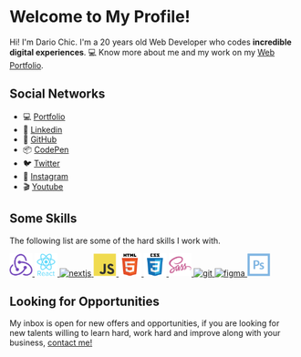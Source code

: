 # Welcome to My Profile!

Hi! I'm Dario Chic. I'm a 20 years old Web Developer who codes **incredible digital experiences**. 💻
Know more about me and my work on my [Web Portfolio](http://dariochic.com/).


## Social Networks

 - 💻 [Portfolio](https://www.linkedin.com/in/dario-chic-11a22a228/)
 - 📃 [Linkedin](https://www.linkedin.com/in/dario-chic-11a22a228/)
 - 🤖 [GitHub](https://github.com/dario-chic)
 - 📦 [CodePen](https://www.instagram.com/dario_chic/)
 - 🐦 [Twitter](https://twitter.com/dariochic)
 - 📸 [Instagram](https://www.instagram.com/dario_chic/)
-  🎬 [Youtube](https://www.instagram.com/dario_chic/)

## Some Skills
The following list are some of the hard skills I work with.

<p align="left"> <a href="https://redux.js.org" target="_blank" rel="noreferrer"> <img src="https://raw.githubusercontent.com/devicons/devicon/master/icons/redux/redux-original.svg" alt="redux" width="40" height="40"/> </a> <a href="https://reactjs.org/" target="_blank" rel="noreferrer"> <img src="https://raw.githubusercontent.com/devicons/devicon/master/icons/react/react-original-wordmark.svg" alt="react" width="40" height="40" /> </a> <a href="https://nextjs.org/" target="_blank" rel="noreferrer"> <img src="https://cdn.worldvectorlogo.com/logos/nextjs-2.svg" alt="nextjs" width="40" height="40" /> </a> <a href="https://developer.mozilla.org/en-US/docs/Web/JavaScript" target="_blank" rel="noreferrer" > <img src="https://raw.githubusercontent.com/devicons/devicon/master/icons/javascript/javascript-original.svg" alt="javascript" width="40" height="40" /> </a> <a href="https://www.w3.org/html/" target="_blank" rel="noreferrer"> <img src="https://raw.githubusercontent.com/devicons/devicon/master/icons/html5/html5-original-wordmark.svg" alt="html5" width="40" height="40" /> </a> <a href="https://www.w3schools.com/css/" target="_blank" rel="noreferrer"> <img src="https://raw.githubusercontent.com/devicons/devicon/master/icons/css3/css3-original-wordmark.svg" alt="css3" width="40" height="40" /> </a><a href="https://sass-lang.com" target="_blank" rel="noreferrer"> <img src="https://raw.githubusercontent.com/devicons/devicon/master/icons/sass/sass-original.svg" alt="sass" width="40" height="40" /> </a> <a href="https://git-scm.com/" target="_blank" rel="noreferrer"> <img src="https://www.vectorlogo.zone/logos/git-scm/git-scm-icon.svg" alt="git" width="40" height="40" /> </a> <a href="https://www.figma.com/" target="_blank" rel="noreferrer"> <img src="https://www.vectorlogo.zone/logos/figma/figma-icon.svg" alt="figma" width="40" height="40" /> </a><a href="https://www.photoshop.com/en" target="_blank" rel="noreferrer"> <img src="https://raw.githubusercontent.com/devicons/devicon/master/icons/photoshop/photoshop-line.svg" alt="photoshop" width="40" height="40" /> </a></p>

## Looking for Opportunities
My inbox is open for new offers and opportunities, if you are looking for new talents willing to learn hard, work hard and improve along with your business, <a href="mailto:dariochic@gmail.com">contact me!</a>
